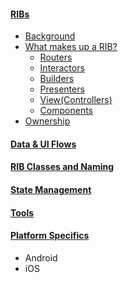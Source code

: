 #### [RIBs](RIBs)
* [Background](RIBs#Background)
* [What makes up a RIB?](RIBs#What-makes-up-a-RIB)
   * [Routers](RIBs#Routers)
   * [Interactors](RIBs#Interactors)
   * [Builders](RIBs#Builders)
   * [Presenters](RIBs#Presenters)
   * [View(Controllers)](RIBs#ViewControllers)
   * [Components](RIBs#Components)
* [Ownership](RIBs#Ownership)

#### [Data & UI Flows](Data-UI-Flows)

#### [RIB Classes and Naming](RIB-Classes-and-Naming)


#### [State Management](State-Management)

#### [Tools](Tools)

#### [Platform Specifics](Platform-Specifics)
* Android
* iOS


